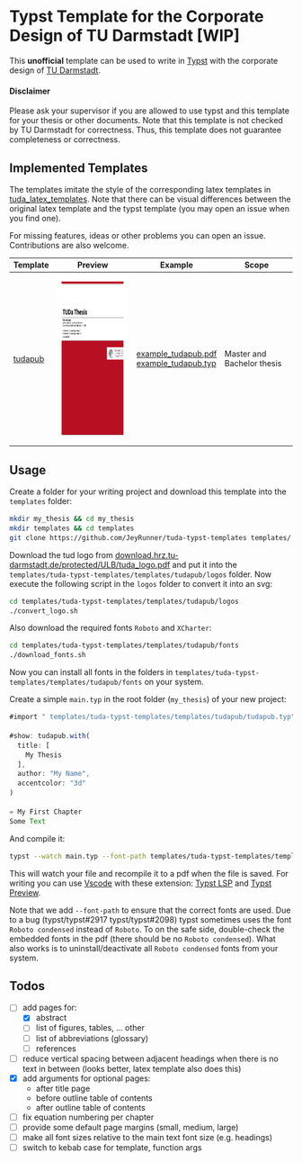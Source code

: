# Typst Template for the Corporate Design of TU Darmstadt [WIP]
This **unofficial** template can be used to write in [Typst](https://github.com/typst/typst) with the corporate design of [TU Darmstadt](https://www.tu-darmstadt.de/).

#### Disclaimer
Please ask your supervisor if you are allowed to use typst and this template for your thesis or other documents.
Note that this template is not checked by TU Darmstadt for correctness.
Thus, this template does not guarantee completeness or correctness.



## Implemented Templates
The templates imitate the style of the corresponding latex templates in [tuda_latex_templates](https://github.com/tudace/tuda_latex_templates).
Note that there can be visual differences between the original latex template and the typst template (you may open an issue when you find one).

For missing features, ideas or other problems you can open an issue. Contributions are also welcome.

| Template  | Preview | Example | Scope |
----|----|--|--|
|[tudapub](templates/tudapub/tudapub.typ) | <img src="img/tudapub_prev.png" height="300px"> |  [example_tudapub.pdf](example_tudapub.pdf) <br/> [example_tudapub.typ](example_tudapub.typ)   |  Master and Bachelor thesis |


## Usage
Create a folder for your writing project and download this template into the `templates` folder:
```bash
mkdir my_thesis && cd my_thesis
mkdir templates && cd templates
git clone https://github.com/JeyRunner/tuda-typst-templates templates/
```
Download the tud logo from [download.hrz.tu-darmstadt.de/protected/ULB/tuda_logo.pdf](https://download.hrz.tu-darmstadt.de/protected/ULB/tuda_logo.pdf) and put it into the `templates/tuda-typst-templates/templates/tudapub/logos` folder.
Now execute the following script in the `logos` folder to convert it into an svg:
```bash
cd templates/tuda-typst-templates/templates/tudapub/logos
./convert_logo.sh
```

Also download the required fonts `Roboto` and `XCharter`:
```bash
cd templates/tuda-typst-templates/templates/tudapub/fonts
./download_fonts.sh
```
Now you can install all fonts in the folders in `templates/tuda-typst-templates/templates/tudapub/fonts` on your system.


Create a simple `main.typ` in the root folder (`my_thesis`) of your new project:
```js
#import " templates/tuda-typst-templates/templates/tudapub/tudapub.typ": tudapub

#show: tudapub.with(
  title: [
    My Thesis
  ],
  author: "My Name",
  accentcolor: "3d"
)

= My First Chapter
Some Text
```
And compile it:
```bash
typst --watch main.typ --font-path templates/tuda-typst-templates/templates/tudapub/fonts
```
This will watch your file and recompile it to a pdf when the file is saved. For writing you can use [Vscode](https://code.visualstudio.com/) with these extension: [Typst LSP](https://marketplace.visualstudio.com/items?itemName=nvarner.typst-lsp) and [Typst Preview](https://marketplace.visualstudio.com/items?itemName=mgt19937.typst-preview).

Note that we add `--font-path` to ensure that the correct fonts are used.
Due to a bug (typst/typst#2917 typst/typst#2098) typst sometimes uses the font `Roboto condensed` instead of `Roboto`.
To on the safe side, double-check the embedded fonts in the pdf (there should be no `Roboto condensed`).
What also works is to uninstall/deactivate all `Roboto condensed` fonts from your system.


## Todos
- [ ] add pages for:
  - [x] abstract
  - [ ] list of figures, tables, ... other
  - [ ] list of abbreviations (glossary)
  - [ ] references
- [ ] reduce vertical spacing between adjacent headings when there is no text in between (looks better, latex template also does this)
- [x] add arguments for optional pages:
  - after title page
  - before outline table of contents
  - after outline table of contents
- [ ] fix equation numbering per chapter
- [ ] provide some default page margins (small, medium, large)
- [ ] make all font sizes relative to the main text font size (e.g. headings)
- [ ] switch to kebab case for template, function args